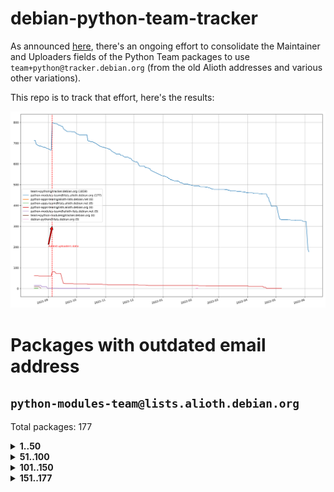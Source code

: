 # debian-python-team-tracker



As announced [here](https://lists.debian.org/debian-python/2021/08/msg00006.html), there's an ongoing effort to consolidate the Maintainer and Uploaders fields of the Python Team packages to use `team+python@tracker.debian.org` (from the old Alioth addresses and various other variations).



This repo is to track that effort, here's the results:



![Python team emails](images/python_team_emails.svg)


# Packages with outdated email address

## `python-modules-team@lists.alioth.debian.org`
Total packages: 177
<details>
<summary><b>1..50</b></summary>


| # | Package | Version |
| --- | --- | --- |
| 1 | [colorclass](https://tracker.debian.org/colorclass) | 2.2.0-2.2 |
| 2 | [cookiecutter](https://tracker.debian.org/cookiecutter) | 1.7.3-1 |
| 3 | [debiancontributors](https://tracker.debian.org/debiancontributors) | 0.7.8-2 |
| 4 | [devpi-common](https://tracker.debian.org/devpi-common) | 3.2.2-1.1 |
| 5 | [django-bitfield](https://tracker.debian.org/django-bitfield) | 1.9.6-2 |
| 6 | [django-hvad](https://tracker.debian.org/django-hvad) | 1.8.0-1.1 |
| 7 | [django-js-reverse](https://tracker.debian.org/django-js-reverse) | 0.7.3-1.1 |
| 8 | [django-nose](https://tracker.debian.org/django-nose) | 1.4.6-2.1 |
| 9 | [django-pipeline](https://tracker.debian.org/django-pipeline) | 1.6.14-3 |
| 10 | [dnsdiag](https://tracker.debian.org/dnsdiag) | 2.0.2-1 |
| 11 | [faker](https://tracker.debian.org/faker) | 0.9.3-0.1 |
| 12 | [fastchunking](https://tracker.debian.org/fastchunking) | 0.0.3-2 |
| 13 | [flask-api](https://tracker.debian.org/flask-api) | 1.1+dfsg-1.1 |
| 14 | [flask-ldapconn](https://tracker.debian.org/flask-ldapconn) | 0.7.2-1.1 |
| 15 | [flask-mail](https://tracker.debian.org/flask-mail) | 0.9.1+dfsg1-1.1 |
| 16 | [flask-script](https://tracker.debian.org/flask-script) | 2.0.6-2 |
| 17 | [hachoir](https://tracker.debian.org/hachoir) | 3.1.0+dfsg-3 |
| 18 | [kivy](https://tracker.debian.org/kivy) | 1.11.0-2 |
| 19 | [mockldap](https://tracker.debian.org/mockldap) | 0.3.0-4 |
| 20 | [networkx](https://tracker.debian.org/networkx) | 2.5+ds-2 |
| 21 | [okasha](https://tracker.debian.org/okasha) | 0.2.4-4 |
| 22 | [portio](https://tracker.debian.org/portio) | 0.5-4 |
| 23 | [power](https://tracker.debian.org/power) | 1.4+dfsg-4 |
| 24 | [pycallgraph](https://tracker.debian.org/pycallgraph) | 1.1.3-1.2 |
| 25 | [pydenticon](https://tracker.debian.org/pydenticon) | 0.3.1-2 |
| 26 | [pydle](https://tracker.debian.org/pydle) | 0.9.4-2 |
| 27 | [pyfg](https://tracker.debian.org/pyfg) | 0.50-2 |
| 28 | [pyinotify](https://tracker.debian.org/pyinotify) | 0.9.6-1.3 |
| 29 | [pyiosxr](https://tracker.debian.org/pyiosxr) | 0.52-1.1 |
| 30 | [pylibmc](https://tracker.debian.org/pylibmc) | 1.5.2-3 |
| 31 | [pynliner](https://tracker.debian.org/pynliner) | 0.8.0-2 |
| 32 | [pyopengl](https://tracker.debian.org/pyopengl) | 3.1.5+dfsg-1 |
| 33 | [pyprind](https://tracker.debian.org/pyprind) | 2.11.2-2 |
| 34 | [pysimplesoap](https://tracker.debian.org/pysimplesoap) | 1.16.2-3 |
| 35 | [pytds](https://tracker.debian.org/pytds) | 1.10.0-1 |
| 36 | [pytest-bdd](https://tracker.debian.org/pytest-bdd) | 3.2.1-1 |
| 37 | [pytest-runner](https://tracker.debian.org/pytest-runner) | 2.11.1-1.2 |
| 38 | [python-aioinflux](https://tracker.debian.org/python-aioinflux) | 0.9.0-2 |
| 39 | [python-base58](https://tracker.debian.org/python-base58) | 1.0.3-1.1 |
| 40 | [python-box](https://tracker.debian.org/python-box) | 3.4.6-2 |
| 41 | [python-click-log](https://tracker.debian.org/python-click-log) | 0.2.1-2 |
| 42 | [python-colour](https://tracker.debian.org/python-colour) | 0.1.5-2 |
| 43 | [python-consul](https://tracker.debian.org/python-consul) | 0.7.1-1.1 |
| 44 | [python-decorator](https://tracker.debian.org/python-decorator) | 4.4.2-2 |
| 45 | [python-demjson](https://tracker.debian.org/python-demjson) | 2.2.4-5 |
| 46 | [python-django-push-notifications](https://tracker.debian.org/python-django-push-notifications) | 1.4.1-1 |
| 47 | [python-django-simple-history](https://tracker.debian.org/python-django-simple-history) | 2.7.0-1.1 |
| 48 | [python-envs](https://tracker.debian.org/python-envs) | 1.2.6-1.1 |
| 49 | [python-etcd](https://tracker.debian.org/python-etcd) | 0.4.5-2 |
| 50 | [python-ewmh](https://tracker.debian.org/python-ewmh) | 0.1.6-2 |
</details>
<details>
<summary><b>51..100</b></summary>

| # | Package | Version |
| --- | --- | --- |
| 51 | [python-gflags](https://tracker.debian.org/python-gflags) | 1.5.1-7 |
| 52 | [python-hpilo](https://tracker.debian.org/python-hpilo) | 4.3-3 |
| 53 | [python-iniparse](https://tracker.debian.org/python-iniparse) | 0.4-3 |
| 54 | [python-ipfix](https://tracker.debian.org/python-ipfix) | 0.9.7-2 |
| 55 | [python-junit-xml](https://tracker.debian.org/python-junit-xml) | 1.9-1 |
| 56 | [python-kanboard](https://tracker.debian.org/python-kanboard) | 1.0.1-1.1 |
| 57 | [python-ldap](https://tracker.debian.org/python-ldap) | 3.2.0-4 |
| 58 | [python-libguess](https://tracker.debian.org/python-libguess) | 1.1-4 |
| 59 | [python-mailer](https://tracker.debian.org/python-mailer) | 0.8.1-4 |
| 60 | [python-mastodon](https://tracker.debian.org/python-mastodon) | 1.5.1-1 |
| 61 | [python-model-mommy](https://tracker.debian.org/python-model-mommy) | 1.6.0-2 |
| 62 | [python-offtrac](https://tracker.debian.org/python-offtrac) | 0.1.0-2.1 |
| 63 | [python-openidc-client](https://tracker.debian.org/python-openidc-client) | 0.6.0-1.1 |
| 64 | [python-pathtools](https://tracker.debian.org/python-pathtools) | 0.1.2-4 |
| 65 | [python-pem](https://tracker.debian.org/python-pem) | 19.1.0-1 |
| 66 | [python-persistent](https://tracker.debian.org/python-persistent) | 4.6.4-0.2 |
| 67 | [python-pex](https://tracker.debian.org/python-pex) | 1.1.14-3.1 |
| 68 | [python-pgpdump](https://tracker.debian.org/python-pgpdump) | 1.5-2 |
| 69 | [python-phonenumbers](https://tracker.debian.org/python-phonenumbers) | 8.12.1-1 |
| 70 | [python-plaster](https://tracker.debian.org/python-plaster) | 1.0-2 |
| 71 | [python-plaster-pastedeploy](https://tracker.debian.org/python-plaster-pastedeploy) | 0.5-3 |
| 72 | [python-progressbar](https://tracker.debian.org/python-progressbar) | 2.5-2 |
| 73 | [python-py-zipkin](https://tracker.debian.org/python-py-zipkin) | 0.15.0-1.1 |
| 74 | [python-pysnmp4-apps](https://tracker.debian.org/python-pysnmp4-apps) | 0.3.2-2.2 |
| 75 | [python-ratelimiter](https://tracker.debian.org/python-ratelimiter) | 1.2.0.post0-1 |
| 76 | [python-releases](https://tracker.debian.org/python-releases) | 1.6.3-1 |
| 77 | [python-repoze.sphinx.autointerface](https://tracker.debian.org/python-repoze.sphinx.autointerface) | 0.8-0.2 |
| 78 | [python-requests-ntlm](https://tracker.debian.org/python-requests-ntlm) | 1.1.0-1.1 |
| 79 | [python-rpaths](https://tracker.debian.org/python-rpaths) | 0.13-1.1 |
| 80 | [python-schedutils](https://tracker.debian.org/python-schedutils) | 0.6-2.1 |
| 81 | [python-service-identity](https://tracker.debian.org/python-service-identity) | 18.1.0-6 |
| 82 | [python-simpy](https://tracker.debian.org/python-simpy) | 2.3.1+dfsg-2 |
| 83 | [python-slimmer](https://tracker.debian.org/python-slimmer) | 0.1.30-8 |
| 84 | [python-suntime](https://tracker.debian.org/python-suntime) | 1.2.5-2 |
| 85 | [python-tempita](https://tracker.debian.org/python-tempita) | 0.5.2-6 |
| 86 | [python-testing.mysqld](https://tracker.debian.org/python-testing.mysqld) | 1.4.0-4 |
| 87 | [python-testing.postgresql](https://tracker.debian.org/python-testing.postgresql) | 1.3.0-2 |
| 88 | [python-thriftpy](https://tracker.debian.org/python-thriftpy) | 0.3.9+ds1-1 |
| 89 | [python-tinycss](https://tracker.debian.org/python-tinycss) | 0.4-3 |
| 90 | [python-tktreectrl](https://tracker.debian.org/python-tktreectrl) | 2.0.2-3 |
| 91 | [python-translationstring](https://tracker.debian.org/python-translationstring) | 1.4-1 |
| 92 | [python-twitter](https://tracker.debian.org/python-twitter) | 3.3-2 |
| 93 | [python-typeguard](https://tracker.debian.org/python-typeguard) | 2.2.2-1.1 |
| 94 | [python-udatetime](https://tracker.debian.org/python-udatetime) | 0.0.16-4 |
| 95 | [python-unicodecsv](https://tracker.debian.org/python-unicodecsv) | 0.14.1-2 |
| 96 | [python-urlobject](https://tracker.debian.org/python-urlobject) | 2.4.3-3 |
| 97 | [python-urwidtrees](https://tracker.debian.org/python-urwidtrees) | 1.0.3.dev0-1 |
| 98 | [python-utils](https://tracker.debian.org/python-utils) | 2.3.0-2 |
| 99 | [python-vagrant](https://tracker.debian.org/python-vagrant) | 0.5.15-3 |
| 100 | [python-venusian](https://tracker.debian.org/python-venusian) | 3.0.0-1 |
</details>
<details>
<summary><b>101..150</b></summary>

| # | Package | Version |
| --- | --- | --- |
| 101 | [python-vobject](https://tracker.debian.org/python-vobject) | 0.9.6.1-0.2 |
| 102 | [python-webob](https://tracker.debian.org/python-webob) | 1:1.8.6-1.1 |
| 103 | [python-wget](https://tracker.debian.org/python-wget) | 3.2-3 |
| 104 | [python-wheezy.template](https://tracker.debian.org/python-wheezy.template) | 0.1.167-2 |
| 105 | [python-whoosh](https://tracker.debian.org/python-whoosh) | 2.7.4+git6-g9134ad92-5 |
| 106 | [python-wither](https://tracker.debian.org/python-wither) | 1.1-2 |
| 107 | [python-wsgilog](https://tracker.debian.org/python-wsgilog) | 0.3.1-3 |
| 108 | [python-yaswfp](https://tracker.debian.org/python-yaswfp) | 0.9.3-1.1 |
| 109 | [python-zc.customdoctests](https://tracker.debian.org/python-zc.customdoctests) | 1.0.1-2 |
| 110 | [python-zipp](https://tracker.debian.org/python-zipp) | 1.0.0-3 |
| 111 | [python-zxcvbn](https://tracker.debian.org/python-zxcvbn) | 4.4.28-2 |
| 112 | [python3-proselint](https://tracker.debian.org/python3-proselint) | 0.10.2-2 |
| 113 | [pythondialog](https://tracker.debian.org/pythondialog) | 3.5.1-1 |
| 114 | [pytoml](https://tracker.debian.org/pytoml) | 0.1.21-1 |
| 115 | [pyuca](https://tracker.debian.org/pyuca) | 1.2-2 |
| 116 | [pyutilib](https://tracker.debian.org/pyutilib) | 5.8.0-1 |
| 117 | [pywavelets](https://tracker.debian.org/pywavelets) | 1.1.1-1 |
| 118 | [pywinrm](https://tracker.debian.org/pywinrm) | 0.3.0-2 |
| 119 | [quark-sphinx-theme](https://tracker.debian.org/quark-sphinx-theme) | 0.5.1-2 |
| 120 | [redis-py-cluster](https://tracker.debian.org/redis-py-cluster) | 2.0.0-1 |
| 121 | [reparser](https://tracker.debian.org/reparser) | 1.4.3-1 |
| 122 | [requests-aws](https://tracker.debian.org/requests-aws) | 0.1.5-2 |
| 123 | [ripe-atlas-cousteau](https://tracker.debian.org/ripe-atlas-cousteau) | 1.4.2-3 |
| 124 | [ripe-atlas-sagan](https://tracker.debian.org/ripe-atlas-sagan) | 1.2.2-2 |
| 125 | [robot-detection](https://tracker.debian.org/robot-detection) | 0.4.0-2 |
| 126 | [routes](https://tracker.debian.org/routes) | 2.5.1-1 |
| 127 | [sgmllib3k](https://tracker.debian.org/sgmllib3k) | 1.0.0-3 |
| 128 | [simplegeneric](https://tracker.debian.org/simplegeneric) | 0.8.1-3 |
| 129 | [singledispatch](https://tracker.debian.org/singledispatch) | 3.4.0.3-3 |
| 130 | [sireader](https://tracker.debian.org/sireader) | 1.1.1-2 |
| 131 | [sleekxmpp](https://tracker.debian.org/sleekxmpp) | 1.3.3-6 |
| 132 | [slimit](https://tracker.debian.org/slimit) | 0.8.1-4 |
| 133 | [smartypants](https://tracker.debian.org/smartypants) | 2.0.0-2 |
| 134 | [sortedcontainers](https://tracker.debian.org/sortedcontainers) | 2.1.0-2 |
| 135 | [speaklater](https://tracker.debian.org/speaklater) | 1.3-5 |
| 136 | [sphinx](https://tracker.debian.org/sphinx) | 1.8.5-3 |
| 137 | [sphinx](https://tracker.debian.org/sphinx) | 1.8.5-4 |
| 138 | [sphinx](https://tracker.debian.org/sphinx) | 1.8.5-5 |
| 139 | [sphinx](https://tracker.debian.org/sphinx) | 2.4.3-4 |
| 140 | [sphinx-autorun](https://tracker.debian.org/sphinx-autorun) | 1.1.0-3.1 |
| 141 | [sphinx-celery](https://tracker.debian.org/sphinx-celery) | 2.0.0-1 |
| 142 | [sphinx-intl](https://tracker.debian.org/sphinx-intl) | 2.0.1-2 |
| 143 | [sphinxcontrib-doxylink](https://tracker.debian.org/sphinxcontrib-doxylink) | 1.5-1 |
| 144 | [sphinxcontrib-log-cabinet](https://tracker.debian.org/sphinxcontrib-log-cabinet) | 1.0.1-2 |
| 145 | [sphinxcontrib-qthelp](https://tracker.debian.org/sphinxcontrib-qthelp) | 1.0.3-2 |
| 146 | [sphinxcontrib-rubydomain](https://tracker.debian.org/sphinxcontrib-rubydomain) | 0.1~dev-20100804-2 |
| 147 | [sphinxcontrib-websupport](https://tracker.debian.org/sphinxcontrib-websupport) | 1.2.4-1 |
| 148 | [sphinxtesters](https://tracker.debian.org/sphinxtesters) | 0.2.3-1 |
| 149 | [sshpubkeys](https://tracker.debian.org/sshpubkeys) | 3.1.0-2.1 |
| 150 | [sshtunnel](https://tracker.debian.org/sshtunnel) | 0.1.4-2 |
</details>
<details>
<summary><b>151..177</b></summary>

| # | Package | Version |
| --- | --- | --- |
| 151 | [stardicter](https://tracker.debian.org/stardicter) | 1.2-1 |
| 152 | [straight.plugin](https://tracker.debian.org/straight.plugin) | 1.4.1-3 |
| 153 | [stsci.distutils](https://tracker.debian.org/stsci.distutils) | 0.3.7-5 |
| 154 | [tagpy](https://tracker.debian.org/tagpy) | 2013.1-7 |
| 155 | [terminaltables](https://tracker.debian.org/terminaltables) | 3.1.0-3 |
| 156 | [texext](https://tracker.debian.org/texext) | 0.6.6-2 |
| 157 | [tinydb](https://tracker.debian.org/tinydb) | 3.15.2-2 |
| 158 | [translation-finder](https://tracker.debian.org/translation-finder) | 1.0-1 |
| 159 | [transmissionrpc](https://tracker.debian.org/transmissionrpc) | 0.11-4 |
| 160 | [txws](https://tracker.debian.org/txws) | 0.9.1-4 |
| 161 | [txzmq](https://tracker.debian.org/txzmq) | 0.8.0-2 |
| 162 | [typogrify](https://tracker.debian.org/typogrify) | 1:2.0.7-2 |
| 163 | [u-msgpack-python](https://tracker.debian.org/u-msgpack-python) | 2.3.0-2 |
| 164 | [vim-autopep8](https://tracker.debian.org/vim-autopep8) | 1.2.0-2 |
| 165 | [vsts-cd-manager](https://tracker.debian.org/vsts-cd-manager) | 1.0.2-3 |
| 166 | [wchartype](https://tracker.debian.org/wchartype) | 0.1-2 |
| 167 | [webpy](https://tracker.debian.org/webpy) | 1:0.61-1 |
| 168 | [whichcraft](https://tracker.debian.org/whichcraft) | 0.4.1-2 |
| 169 | [wikitrans](https://tracker.debian.org/wikitrans) | 1.3-1 |
| 170 | [willow](https://tracker.debian.org/willow) | 1.4-1 |
| 171 | [wlc](https://tracker.debian.org/wlc) | 1.2-1 |
| 172 | [wokkel](https://tracker.debian.org/wokkel) | 18.0.0-3.1 |
| 173 | [wsgiproxy2](https://tracker.debian.org/wsgiproxy2) | 0.4.5-1.1 |
| 174 | [wtf-peewee](https://tracker.debian.org/wtf-peewee) | 3.0.0+dfsg-2 |
| 175 | [wtforms](https://tracker.debian.org/wtforms) | 2.2.1-2 |
| 176 | [xlwt](https://tracker.debian.org/xlwt) | 1.3.0-3 |
| 177 | [zc.lockfile](https://tracker.debian.org/zc.lockfile) | 2.0-1 |
</details>
